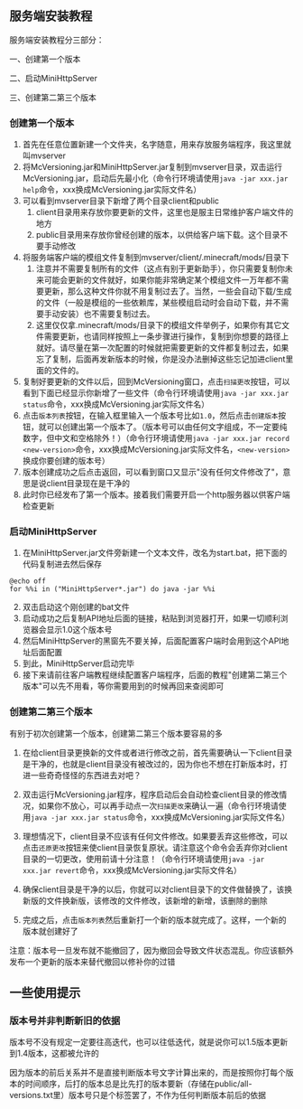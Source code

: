 ## 服务端安装教程

服务端安装教程分三部分：

一、创建第一个版本

二、启动MiniHttpServer

三、创建第二第三个版本

### 创建第一个版本

1. 首先在任意位置新建一个文件夹，名字随意，用来存放服务端程序，我这里就叫mvserver
2. 将McVersioning.jar和MiniHttpServer.jar复制到mvserver目录，双击运行McVersioning.jar，启动后先最小化（命令行环境请使用`java -jar xxx.jar help`命令，xxx换成McVersioning.jar实际文件名）
3. 可以看到mvserver目录下新增了两个目录client和public
   1. client目录用来存放你要更新的文件，这里也是服主日常维护客户端文件的地方
   2. public目录用来存放你曾经创建的版本，以供给客户端下载。这个目录不要手动修改
4. 将服务端客户端的模组文件复制到mvserver/client/.minecraft/mods/目录下
   1. 注意并不需要复制所有的文件（这点有别于更新助手），你只需要复制你未来可能会更新的文件就好，如果你能非常确定某个模组文件一万年都不需要更新，那么这种文件你就不用复制过去了。当然，一些会自动下载/生成的文件（一般是模组的一些依赖库，某些模组启动时会自动下载，并不需要手动安装）也不需要复制过去。
   2. 这里仅仅拿.minecraft/mods/目录下的模组文件举例子，如果你有其它文件需要更新，也请同样按照上一条步骤进行操作，复制到你想要的路径上就好。请尽量在第一次配置的时候就把需要更新的文件都复制过去，如果忘了复制，后面再发新版本的时候，你是没办法删掉这些忘记加进client里面的文件的。
5. 复制好要更新的文件以后，回到McVersioning窗口，点击`扫描更改`按钮，可以看到下面已经显示你新增了一些文件（命令行环境请使用`java -jar xxx.jar status`命令，xxx换成McVersioning.jar实际文件名）
6. 点击`版本列表`按钮，在输入框里输入一个版本号比如`1.0`，然后点击`创建版本`按钮，就可以创建出第一个版本了。（版本号可以由任何文字组成，不一定要纯数字，但中文和空格除外！）（命令行环境请使用`java -jar xxx.jar record <new-version>`命令，xxx换成McVersioning.jar实际文件名，`<new-version>`换成你要创建的版本号）
7. 版本创建成功之后点击返回，可以看到窗口又显示"没有任何文件修改了"，意思是说client目录现在是干净的
8. 此时你已经发布了第一个版本。接着我们需要开启一个http服务器以供客户端检查更新

### 启动MiniHttpServer

1. 在MiniHttpServer.jar文件旁新建一个文本文件，改名为start.bat，把下面的代码复制进去然后保存

```
@echo off
for %%i in ("MiniHttpServer*.jar") do java -jar %%i
```

2. 双击启动这个刚创建的bat文件
3. 启动成功之后复制API地址后面的链接，粘贴到浏览器打开，如果一切顺利浏览器会显示1.0这个版本号
4. 然后MiniHttpServer的黑窗先不要关掉，后面配置客户端时会用到这个API地址后面配置
5. 到此，MiniHttpServer启动完毕
6. 接下来请前往客户端教程继续配置客户端程序，后面的教程"创建第二第三个版本"可以先不用看，等你需要用到的时候再回来查阅即可

### 创建第二第三个版本

有别于初次创建第一个版本，创建第二第三个版本要容易的多

1. 在给client目录更换新的文件或者进行修改之前，首先需要确认一下client目录是干净的，也就是client目录没有被改过的，因为你也不想在打新版本时，打进一些奇奇怪怪的东西进去对吧？

2. 双击运行McVersioning.jar程序，程序启动后会自动检查client目录的修改情况，如果你不放心，可以再手动点一次`扫描更改`来确认一遍（命令行环境请使用`java -jar xxx.jar status`命令，xxx换成McVersioning.jar实际文件名）

3. 理想情况下，client目录不应该有任何文件修改。如果要丢弃这些修改，可以点击`还原更改`按钮来使client目录恢复原状。请注意这个命令会丢弃你对client目录的一切更改，使用前请十分注意！（命令行环境请使用`java -jar xxx.jar revert`命令，xxx换成McVersioning.jar实际文件名）

4. 确保client目录是干净的以后，你就可以对client目录下的文件做替换了，该换新版的文件换新版，该修改的文件修改，该新增的新增，该删除的删除

5. 完成之后，点击`版本列表`然后重新打一个新的版本就完成了。这样，一个新的版本就创建好了

注意：版本号一旦发布就不能撤回了，因为撤回会导致文件状态混乱。你应该额外发布一个更新的版本来替代撤回以修补你的过错

## 一些使用提示

### 版本号并非判断新旧的依据

版本号不没有规定一定要往高迭代，也可以往低迭代，就是说你可以1.5版本更新到1.4版本，这都被允许的

因为版本的前后关系并不是直接判断版本号文字计算出来的，而是按照你打每个版本的时间顺序，后打的版本总是比先打的版本要新（存储在public/all-versions.txt里）版本号只是个标签罢了，不作为任何判断版本前后的依据
